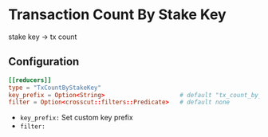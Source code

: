 # Transaction Count By Stake Key

stake key -> tx count

## Configuration

```toml
[[reducers]]
type = "TxCountByStakeKey"
key_prefix = Option<String>                     # default "tx_count_by_stake_key"
filter = Option<crosscut::filters::Predicate>   # default none
```

- `key_prefix:` Set custom key prefix
- `filter:` 